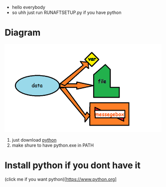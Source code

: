 - hello everybody
- so uhh just run RUNAFTSETUP.py if you have python
# Diagram
![a diagram turning data into a variable file and a message](Untitled.png "data into things")
1. just download <ins>python</ins>
2. make shure to have python.exe in PATH
# Install python if you dont have it
(click me if you want python)[https://www.python.org]
